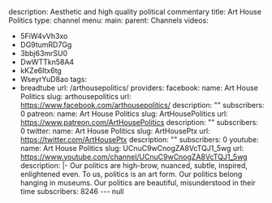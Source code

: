 description: Aesthetic and high quality political commentary
title: Art House Politics
type: channel
menu:
  main:
    parent: Channels
videos:
- 5FiW4vVh3xo
- DG9tumRD7Gg
- 3bbj63mrSU0
- DwWTTkn58A4
- kKZe6Itx6tg
- WseyrYuD8ao
tags:
- breadtube
url: /arthousepolitics/
providers:
  facebook:
    name: Art House Politics
    slug: arthousepolitics
    url: https://www.facebook.com/arthousepolitics/
    description: ""
    subscribers: 0
  patreon:
    name: Art House Politics
    slug: ArtHousePolitics
    url: https://www.patreon.com/ArtHousePolitics
    description: ""
    subscribers: 0
  twitter:
    name: Art House Politics
    slug: ArtHousePtx
    url: https://twitter.com/ArtHousePtx
    description: ""
    subscribers: 0
  youtube:
    name: Art House Politics
    slug: UCnuC9wCnogZA8VcTQJ1_5wg
    url: https://www.youtube.com/channel/UCnuC9wCnogZA8VcTQJ1_5wg
    description: |-
      Our politics are high-brow, nuanced, subtle, inspired, enlightened even. To us, politics is an art form. Our politics belong hanging in museums.
      Our politics are beautiful, misunderstood in their time
    subscribers: 8246
--- null
